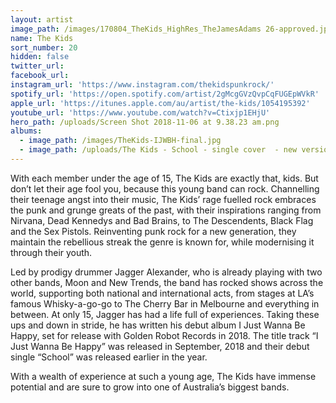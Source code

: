 ```yaml
---
layout: artist
image_path: /images/170804_TheKids_HighRes_TheJamesAdams 26-approved.jpg
name: The Kids
sort_number: 20
hidden: false
twitter_url:
facebook_url:
instagram_url: 'https://www.instagram.com/thekidspunkrock/'
spotify_url: 'https://open.spotify.com/artist/2gMcgGVzQvpCqFUGEpWVkR'
apple_url: 'https://itunes.apple.com/au/artist/the-kids/1054195392'
youtube_url: 'https://www.youtube.com/watch?v=Ctixjp1EHjU'
hero_path: /uploads/Screen Shot 2018-11-06 at 9.38.23 am.png
albums:
  - image_path: /images/TheKids-IJWBH-final.jpg
  - image_path: /uploads/The Kids - School - single cover  - new version.jpeg
---
```


With each member under the age of 15, The Kids are exactly that, kids. But don’t let their age fool you, because this young band can rock. Channelling their teenage angst into their music, The Kids’ rage fuelled rock embraces the punk and grunge greats of the past, with their inspirations ranging from Nirvana, Dead Kennedys and Bad Brains, to The Descendents, Black Flag and the Sex Pistols. Reinventing punk rock for a new generation, they maintain the rebellious streak the genre is known for, while modernising it through their youth. 

Led by prodigy drummer Jagger Alexander, who is already playing with two other bands, Moon and New Trends, the band has rocked shows across the world, supporting both national and international acts, from stages at LA’s famous Whisky-a-go-go to The Cherry Bar in Melbourne and everything in between. At only 15, Jagger has had a life full of experiences. Taking these ups and down in stride, he has written his debut album I Just Wanna Be Happy, set for release with Golden Robot Records in 2018. The title track “I Just Wanna Be Happy” was released in September, 2018 and their debut single “School” was released earlier in the year.

With a wealth of experience at such a young age, The Kids have immense potential and are sure to grow into one of Australia’s biggest bands.